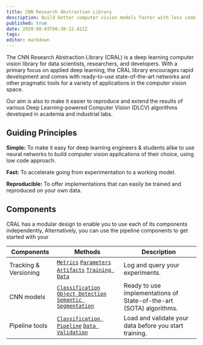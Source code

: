 ```yaml
---
title: CNN Research Abstraction Library
description: Build better computer vision models faster with less code.
published: true
date: 2020-08-03T06:38:12.421Z
tags: 
editor: markdown
---
```


The CNN Research Abstraction Library (CRAL) is a deep learning computer vision library for data scientists, researchers, and developers. With a primary focus on applied deep learning, the CRAL library encourages rapid development and comes with ready-to-use state-of-the-art networks and other pragmatic tools for a variety of applications in the computer vision space.

Our aim is also to make it easier to reproduce and extend the results of various Deep Learning-powered Computer Vision (DLCV) algorithms developed in academia and industrial labs.

## Guiding Principles

**Simple:** To make it easy for deep learning engineers & students alike to use neural networks to build computer vision applications of their choice, using low code approach.

**Fast:** To accelerate going from experimentation to a working model.

**Reproducible:** To offer implementations that can easily be trained and reproduced on your own data.

## Components

CRAL has a modular design to enable you to use each of its components independently, Alternatively, you can use the pipeline components to get started with your  

| Components | Methods | Description |
|---|---|---|
| Tracking & Versioning | [`Metrics`](/api/tracking#log_metrics) [`Parameters`](/api/tracking#params) [`Artifacts`](/api/tracking#log_artifacts) [`Training Data`](/api/data-versioning) | Log and query your experiments. |
| CNN models | [`Classification`](api/models/classification) [`Object Detection`](/api/models/ObjectDetection) [`Semantic Segmentation`]() | Ready to use implementations of State-of-the-art (SOTA) algorithms. |
| Pipeline tools | [`Classification Pipeline`](/api/classification-pipeline) [`Data Validation`](/api/object-detection-pipeline) | Load and validate your data before you start training. |
